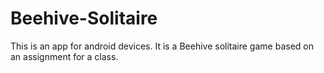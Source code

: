 # Beehive-Solitaire
This is an app for android devices. It is a Beehive solitaire game based on an assignment for a class.
